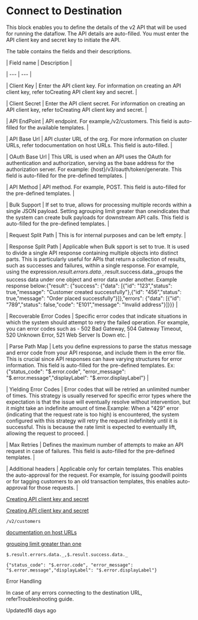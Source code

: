 # Connect to Destination

This block enables you to define the details of the v2 API that will be used for running the dataflow.  The API details are auto-filled. You must enter the API client key and secret key to initiate the API.

The table contains the fields and their descriptions.

| Field name | Description |

| --- | --- |

| Client Key | Enter the API client key. For information on creating an API client key, refer toCreating API client key and secret. |

| Client Secret | Enter the API client secret. For information on creating an API client key, refer toCreating API client key and secret. |

| API EndPoint | API endpoint. For example,/v2/customers. This field is auto-filled for the available templates. |

| API Base Url | API cluster URL of the org. For more information on cluster URLs, refer todocumentation on host URLs. This field is auto-filled. |

| OAuth Base Url | This URL is used when an API uses the OAuth for authentication and authorization, serving as the base address for the authorization server. For example: {host}/v3/oauth/token/generate. This field is auto-filled for the pre-defined templates. |

| API Method | API method. For example, POST. This field is auto-filled for the pre-defined templates. |

| Bulk Support | If set to true, allows for processing multiple records within a single JSON payload. Setting agrouping limit greater than oneindicates that the system can create bulk payloads for downstream API calls. This field is auto-filled for the pre-defined templates. |

| Request Split Path | This is for internal purposes and can be left empty. |

| Response Split Path | Applicable when Bulk spport is set to true. It is used to divide a single API response containing multiple objects into distinct parts. This is particularly useful for APIs that return a collection of results, such as successes and failures, within a single response. For example, using the expression$.result.errors.data._,$.result.success.data._groups the success data under one object and error data under another. Example response below:{"result": {"success": {"data": [{"id": "123","status": true,"message": "Customer created successfully"},{"id": "456","status": true,"message": "Order placed successfully"}]},"errors": {"data": [{"id": "789","status": false,"code": "E101","message": "Invalid address"}]}}} |

| Recoverable Error Codes | Specific error codes that indicate situations in which the system should attempt to retry the failed operation. For example, you can error codes such as - 502 Bad Gateway, 504 Gateway Timeout, 520 Unknown Error, 521 Web Server Is Down etc. |

| Parse Path Map | Lets you define expressions to parse the status message and error code from your API response, and include them in the error file. This is crucial since API responses can have varying structures for error information. This field is auto-filled for the pre-defined templates. Ex:{"status_code": "$.error.code", "error_message": "$.error.message","displayLabel": "$.error.displayLabel"} |

| Yielding Error Codes | Error codes that will be retried an unlimited number of times. This strategy is usually reserved for specific error types where the expectation is that the issue will eventually resolve without intervention, but it might take an indefinite amount of time.Example: When a "429" error (indicating that the request rate is too high) is encountered, the system configured with this strategy will retry the request indefinitely until it is successful. This is because the rate limit is expected to eventually lift, allowing the request to proceed. |

| Max Retries | Defines the maximum number of attempts to make an API request in case of failures. This field is auto-filled for the pre-defined templates. |

| Additional headers | Applicable only for certain templates. This enables the auto-approval for the request. For example, for issuing goodwill points or for tagging customers to an old transaction templates, this enables auto-approval for those requests. |



[Creating API client key and secret](/docs/api-client#creating-an-api-client-key-and-secret)

[Creating API client key and secret](/docs/api-client#creating-an-api-client-key-and-secret)

`/v2/customers`

[documentation on host URLs](/reference/apioverview#host-urls)

[grouping limit greater than one](/docs/convert-csv-to-json#step-3-grouping-limit)

```
$.result.errors.data._,$.result.success.data._
```

```
{"status_code": "$.error.code", "error_message": "$.error.message","displayLabel": "$.error.displayLabel"}
```

Error Handling

In case of any errors connecting to the destination URL, referTroubleshooting guide.

Updated16 days ago